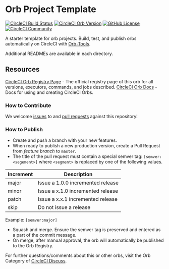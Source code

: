 # Orb Project Template

[![CircleCI Build Status](https://circleci.com/gh/vpelissi/ms-tems-orbs.svg?style=shield "CircleCI Build Status")](https://circleci.com/gh/vpelissi/ms-tems-orbs) [![CircleCI Orb Version](https://img.shields.io/badge/endpoint.svg?url=https://badges.circleci.io/orb/vpelissi/ms-teams-orbs)](https://circleci.com/orbs/registry/orb/vpelissi/ms-teams-orbs) [![GitHub License](https://img.shields.io/badge/license-MIT-lightgrey.svg)](https://raw.githubusercontent.com/vpelissi/ms-tems-orbs/master/LICENSE) [![CircleCI Community](https://img.shields.io/badge/community-CircleCI%20Discuss-343434.svg)](https://discuss.circleci.com/c/ecosystem/orbs)



A starter template for orb projects. Build, test, and publish orbs automatically on CircleCI with [Orb-Tools](https://circleci.com/orbs/registry/orb/circleci/orb-tools).

Additional READMEs are available in each directory.



## Resources

[CircleCI Orb Registry Page](https://circleci.com/orbs/registry/orb/vpelissi/ms-tems-orbs) - The official registry page of this orb for all versions, executors, commands, and jobs described.
[CircleCI Orb Docs](https://circleci.com/docs/2.0/orb-intro/#section=configuration) - Docs for using and creating CircleCI Orbs.

### How to Contribute

We welcome [issues](https://github.com/vpelissi/ms-tems-orbs/issues) to and [pull requests](https://github.com/vpelissi/ms-tems-orbs/pulls) against this repository!

### How to Publish
* Create and push a branch with your new features.
* When ready to publish a new production version, create a Pull Request from _feature branch_ to `master`.
* The title of the pull request must contain a special semver tag: `[semver:<segement>]` where `<segment>` is replaced by one of the following values.

| Increment | Description|
| ----------| -----------|
| major     | Issue a 1.0.0 incremented release|
| minor     | Issue a x.1.0 incremented release|
| patch     | Issue a x.x.1 incremented release|
| skip      | Do not issue a release|

Example: `[semver:major]`

* Squash and merge. Ensure the semver tag is preserved and entered as a part of the commit message.
* On merge, after manual approval, the orb will automatically be published to the Orb Registry.


For further questions/comments about this or other orbs, visit the Orb Category of [CircleCI Discuss](https://discuss.circleci.com/c/orbs).

